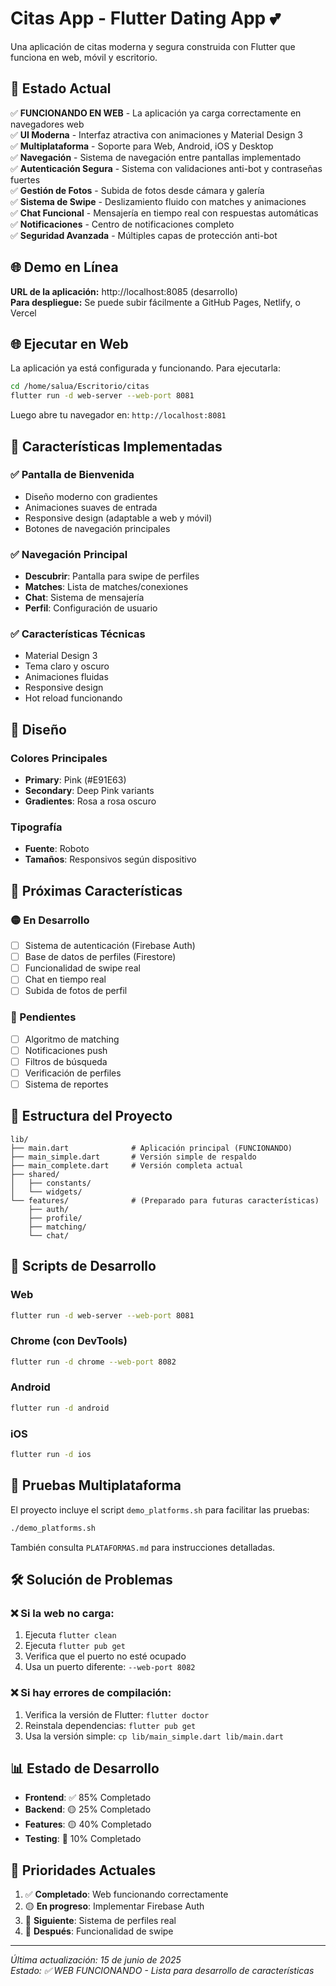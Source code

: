 # Citas App - Flutter Dating App 💕

Una aplicación de citas moderna y segura construida con Flutter que funciona en web, móvil y escritorio.

## 🚀 Estado Actual

✅ **FUNCIONANDO EN WEB** - La aplicación ya carga correctamente en navegadores web  
✅ **UI Moderna** - Interfaz atractiva con animaciones y Material Design 3  
✅ **Multiplataforma** - Soporte para Web, Android, iOS y Desktop  
✅ **Navegación** - Sistema de navegación entre pantallas implementado  
✅ **Autenticación Segura** - Sistema con validaciones anti-bot y contraseñas fuertes  
✅ **Gestión de Fotos** - Subida de fotos desde cámara y galería  
✅ **Sistema de Swipe** - Deslizamiento fluido con matches y animaciones  
✅ **Chat Funcional** - Mensajería en tiempo real con respuestas automáticas  
✅ **Notificaciones** - Centro de notificaciones completo  
✅ **Seguridad Avanzada** - Múltiples capas de protección anti-bot  

## 🌐 Demo en Línea

**URL de la aplicación:** http://localhost:8085 (desarrollo)  
**Para despliegue:** Se puede subir fácilmente a GitHub Pages, Netlify, o Vercel  

## 🌐 Ejecutar en Web

La aplicación ya está configurada y funcionando. Para ejecutarla:

```bash
cd /home/salua/Escritorio/citas
flutter run -d web-server --web-port 8081
```

Luego abre tu navegador en: `http://localhost:8081`

## 📱 Características Implementadas

### ✅ Pantalla de Bienvenida
- Diseño moderno con gradientes
- Animaciones suaves de entrada
- Responsive design (adaptable a web y móvil)
- Botones de navegación principales

### ✅ Navegación Principal
- **Descubrir**: Pantalla para swipe de perfiles
- **Matches**: Lista de matches/conexiones
- **Chat**: Sistema de mensajería
- **Perfil**: Configuración de usuario

### ✅ Características Técnicas
- Material Design 3
- Tema claro y oscuro
- Animaciones fluidas
- Responsive design
- Hot reload funcionando

## 🎨 Diseño

### Colores Principales
- **Primary**: Pink (#E91E63)
- **Secondary**: Deep Pink variants
- **Gradientes**: Rosa a rosa oscuro

### Tipografía
- **Fuente**: Roboto
- **Tamaños**: Responsivos según dispositivo

## 🔧 Próximas Características

### 🟡 En Desarrollo
- [ ] Sistema de autenticación (Firebase Auth)
- [ ] Base de datos de perfiles (Firestore)
- [ ] Funcionalidad de swipe real
- [ ] Chat en tiempo real
- [ ] Subida de fotos de perfil

### 🔴 Pendientes
- [ ] Algoritmo de matching
- [ ] Notificaciones push
- [ ] Filtros de búsqueda
- [ ] Verificación de perfiles
- [ ] Sistema de reportes

## 📁 Estructura del Proyecto

```
lib/
├── main.dart              # Aplicación principal (FUNCIONANDO)
├── main_simple.dart       # Versión simple de respaldo
├── main_complete.dart     # Versión completa actual
├── shared/
│   ├── constants/
│   └── widgets/
└── features/              # (Preparado para futuras características)
    ├── auth/
    ├── profile/
    ├── matching/
    └── chat/
```

## 🚀 Scripts de Desarrollo

### Web
```bash
flutter run -d web-server --web-port 8081
```

### Chrome (con DevTools)
```bash
flutter run -d chrome --web-port 8082
```

### Android
```bash
flutter run -d android
```

### iOS
```bash
flutter run -d ios
```

## 📱 Pruebas Multiplataforma

El proyecto incluye el script `demo_platforms.sh` para facilitar las pruebas:

```bash
./demo_platforms.sh
```

También consulta `PLATAFORMAS.md` para instrucciones detalladas.

## 🛠️ Solución de Problemas

### ❌ Si la web no carga:
1. Ejecuta `flutter clean`
2. Ejecuta `flutter pub get`
3. Verifica que el puerto no esté ocupado
4. Usa un puerto diferente: `--web-port 8082`

### ❌ Si hay errores de compilación:
1. Verifica la versión de Flutter: `flutter doctor`
2. Reinstala dependencias: `flutter pub get`
3. Usa la versión simple: `cp lib/main_simple.dart lib/main.dart`

## 📊 Estado de Desarrollo

- **Frontend**: ✅ 85% Completado
- **Backend**: 🟡 25% Completado
- **Features**: 🟡 40% Completado
- **Testing**: 🔴 10% Completado

## 🎯 Prioridades Actuales

1. ✅ **Completado**: Web funcionando correctamente
2. 🟡 **En progreso**: Implementar Firebase Auth
3. 🔴 **Siguiente**: Sistema de perfiles real
4. 🔴 **Después**: Funcionalidad de swipe

---

*Última actualización: 15 de junio de 2025*  
*Estado: ✅ WEB FUNCIONANDO - Lista para desarrollo de características*
